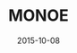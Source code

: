 ---
title: 'MONOE'
date: 2015-10-08
uploadDate: 2024-01-14
image: {
    src: "./monoe.png",
    alt: "two eye men and monoe, who is looking over her shoulder and smiling at the viewer, on a black background.",
    width: "700",
    height: "500",
}
thumb: {
    src: "./monoe_thumb.png",
    alt: "monoe thumbnail"
}
desc: 'monoe from a yume nikki themed october art challenge.'
tags: ["yume nikki", "monoe", "fanart", "digital"]
medium: 'paint tool sai'
icons: ["fa-eye"]
original: false
gallery: true
Nsfw: false
Dd: false
---
